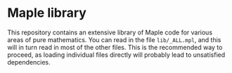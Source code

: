 # Maple library

This repository contains an extensive library of Maple code for
various areas of pure mathematics.  You can read in the file
`lib/_ALL.mpl`, and this will in turn read in most of the other
files.  This is the recommended way to proceed, as loading individual
files directly will probably lead to unsatisfied dependencies.